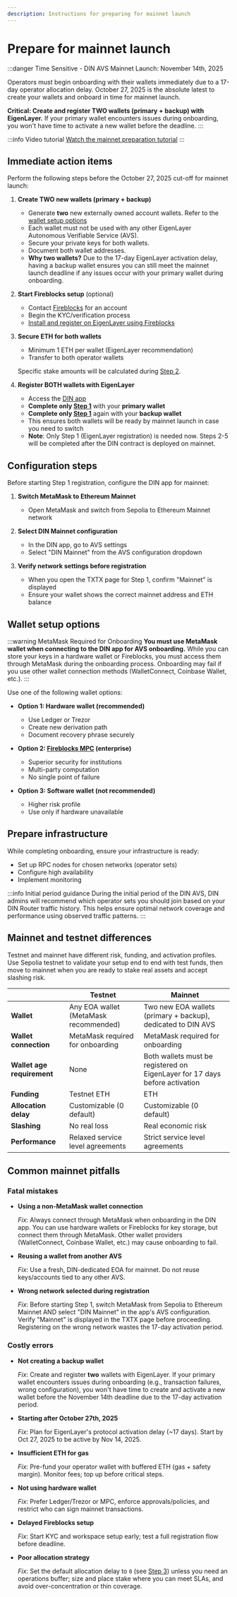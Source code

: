 ```yaml
---
description: Instructions for preparing for mainnet launch
---
```


# Prepare for mainnet launch

:::danger Time Sensitive - DIN AVS Mainnet Launch: November 14th, 2025

Operators must begin onboarding with their wallets immediately due to a 17-day operator allocation delay. October 27, 2025 is the absolute latest
to create your wallets and onboard in time for mainnet launch.

**Critical: Create and register TWO wallets (primary + backup) with EigenLayer.** If your primary wallet encounters issues during onboarding, you won't have time to activate a new wallet before the deadline.
:::

:::info Video tutorial
[Watch the mainnet preparation tutorial](https://www.loom.com/share/db796cf0b89b40b0961595f961cb1672?sid=daf8a0db-1325-444e-95b1-aeb166f1c635)
:::

## Immediate action items

Perform the following steps before the October 27, 2025 cut-off for mainnet launch:

1. **Create TWO new wallets (primary + backup)**
    - Generate **two** new externally owned account wallets. Refer to the
[wallet setup options](#wallet-setup-options)
    - Each wallet must not be used with any other EigenLayer Autonomous Verifiable Service (AVS).
    - Secure your private keys for both wallets.
    - Document both wallet addresses.
    - **Why two wallets?** Due to the 17-day EigenLayer activation delay, having a backup wallet ensures you can still meet the mainnet launch
      deadline if any issues occur with your primary wallet during onboarding.

2. **Start Fireblocks setup** (optional)
   - Contact [Fireblocks](https://www.fireblocks.com/) for an account
   - Begin the KYC/verification process
   - [Install and register on EigenLayer using Fireblocks](https://docs.eigencloud.xyz/products/eigenlayer/operators/howto/registeroperators/register-operator-with-fireblocks)

3. **Secure ETH for both wallets**
   - Minimum 1 ETH per wallet (EigenLayer recommendation)
   - Transfer to both operator wallets

   Specific stake amounts will be calculated during [Step 2](./onboard/stake-tokens.md).

4. **Register BOTH wallets with EigenLayer**
   - Access the [DIN app](https://app.din.build)
   - **Complete only [Step 1](./onboard/register-operator.md)** with your **primary wallet**
   - **Complete only [Step 1](./onboard/register-operator.md)** again with your **backup wallet**
   - This ensures both wallets will be ready by mainnet launch in case you need to switch
   - **Note**: Only Step 1 (EigenLayer registration) is needed now. Steps 2-5 will be completed after the DIN contract is deployed on mainnet.

## Configuration steps

Before starting Step 1 registration, configure the DIN app for mainnet:

1. **Switch MetaMask to Ethereum Mainnet**
   - Open MetaMask and switch from Sepolia to Ethereum Mainnet network

2. **Select DIN Mainnet configuration**
   - In the DIN app, go to AVS settings
   - Select "DIN Mainnet" from the AVS configuration dropdown

3. **Verify network settings before registration**
   - When you open the TXTX page for Step 1, confirm "Mainnet" is displayed
   - Ensure your wallet shows the correct mainnet address and ETH balance

## Wallet setup options

:::warning MetaMask Required for Onboarding
**You must use MetaMask wallet when connecting to the DIN app for AVS onboarding.** While you can store your keys in a hardware wallet or
Fireblocks, you must access them through MetaMask during the onboarding process. Onboarding may fail if you use other wallet connection methods
(WalletConnect, Coinbase Wallet, etc.).
:::

Use one of the following wallet options:

- **Option 1: Hardware wallet (recommended)**

  - Use Ledger or Trezor
  - Create new derivation path
  - Document recovery phrase securely

- **Option 2: [Fireblocks MPC]((https://docs.eigencloud.xyz/products/eigenlayer/operators/howto/registeroperators/register-operator-with-fireblocks)) (enterprise)**

  - Superior security for institutions
  - Multi-party computation
  - No single point of failure

- **Option 3: Software wallet (not recommended)**

  - Higher risk profile
  - Use only if hardware unavailable

## Prepare infrastructure

While completing onboarding, ensure your infrastructure is ready:

- Set up RPC nodes for chosen networks (operator sets)
- Configure high availability
- Implement monitoring

:::info Initial period guidance
During the initial period of the DIN AVS, DIN admins will recommend which operator sets you should
join based on your DIN Router traffic history. This helps ensure optimal network coverage and performance using observed traffic patterns.
:::

## Mainnet and testnet differences

Testnet and mainnet have different risk, funding, and activation profiles. Use Sepolia testnet to
validate your setup end to end with test funds, then move to mainnet when you are ready to stake real
assets and accept slashing risk.

|  | Testnet | Mainnet |
|--------|---------|---------|
| **Wallet** | Any EOA wallet (MetaMask recommended) | Two new EOA wallets (primary + backup), dedicated to DIN AVS |
| **Wallet connection** | MetaMask required for onboarding | MetaMask required for onboarding |
| **Wallet age requirement** | None | Both wallets must be registered on EigenLayer for 17 days before activation |
| **Funding** | Testnet ETH | ETH |
| **Allocation delay** | Customizable (0 default) | Customizable (0 default) |
| **Slashing** | No real loss | Real economic risk |
| **Performance** | Relaxed service level agreements | Strict service level agreements |

## Common mainnet pitfalls

### Fatal mistakes

- **Using a non-MetaMask wallet connection**

    _Fix_: Always connect through MetaMask when onboarding in the DIN app. You can use hardware wallets or Fireblocks for key storage, but connect
    them through MetaMask. Other wallet providers (WalletConnect, Coinbase Wallet, etc.) may cause onboarding to fail.

- **Reusing a wallet from another AVS**

    _Fix_: Use a fresh, DIN-dedicated EOA for mainnet. Do not reuse keys/accounts tied to any other AVS.

- **Wrong network selected during registration**

    _Fix_: Before starting Step 1, switch MetaMask from Sepolia to Ethereum Mainnet AND select "DIN Mainnet" in the app's AVS configuration.
    Verify "Mainnet" is displayed in the TXTX page before proceeding. Registering on the wrong network wastes the 17-day activation period.

### Costly errors

- **Not creating a backup wallet**

    _Fix_: Create and register **two** wallets with EigenLayer. If your primary wallet encounters issues during onboarding (e.g., transaction
    failures, wrong configuration), you won't have time to create and activate a new wallet before the November 14th deadline due to the 17-day
    activation period.

- **Starting after October 27th, 2025**

    _Fix_: Plan for EigenLayer's protocol activation delay (~17 days). Start by Oct 27, 2025 to be
    active by Nov 14, 2025.

- **Insufficient ETH for gas**

    _Fix_: Pre-fund your operator wallet with buffered ETH (gas + safety margin). Monitor fees; top
    up before critical steps.

- **Not using hardware wallet**

   _Fix_: Prefer Ledger/Trezor or MPC, enforce approvals/policies, and restrict who can sign mainnet
   transactions.

- **Delayed Fireblocks setup**

    _Fix_: Start KYC and workspace setup early; test a full registration flow before deadline.

- **Poor allocation strategy**

    _Fix_: Set the default allocation delay to `0` (see [Step 3](./onboard/allocation-delay.md)) unless you
    need an operations buffer; size and place stake where you can meet SLAs, and avoid over-concentration
    or thin coverage.
